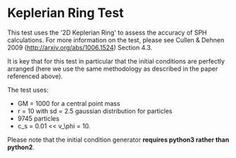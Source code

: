 Keplerian Ring Test
===================

This test uses the '2D Keplerian Ring' to assess the accuracy of SPH
calculations. For more information on the test, please see Cullen & Dehnen 2009
(http://arxiv.org/abs/1006.1524) Section 4.3.

It is key that for this test in particular that the initial conditions are
perfectly arranged (here we use the same methodology as described in the paper
referenced above).

The test uses:

+ GM = 1000 for a central point mass
+ r = 10 with sd = 2.5 gaussian distribution for particles
+ 9745 particles
+ c_s = 0.01 << v_\phi = 10.

Please note that the initial condition generator **requires python3 rather than
python2**.
